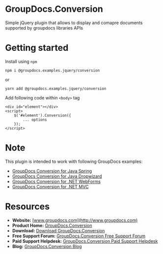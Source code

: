 # GroupDocs.Conversion

Simple jQuery plugin that allows to display and comapre documents supported by groupdocs libraries APIs

# Getting started

Install using `npm`

`npm i @groupdocs.examples.jquery/conversion`

or 

`yarn add @groupdocs.examples.jquery/conversion`

Add following code within `<body>` tag

```JS
<div id="element"></div>
<script>
    $('#element').Conversion({
        ... options
    });
</script>
```

# Note
This plugin is intended to work with following GroupDocs examples:

- [GroupDocs Conversion for Java Spring](https://github.com/groupdocs-conversion/GroupDocs.conversion-for-Java-Spring)
- [GroupDocs Conversion for Java Dropwizard](https://github.com/groupdocs-conversion/GroupDocs.conversion-for-Java-Dropwizard)
- [GroupDocs Conversion for .NET WebForms](https://github.com/groupdocs-conversion/GroupDocs.Conversion-for-.NET-WebForms)
- [GroupDocs Conversion for .NET MVC](https://github.com/groupdocs-conversion/GroupDocs.conversion-for-.NET-MVC)

# Resources

- **Website:** [www.groupdocs.com](http://www.groupdocs.com)
- **Product Home:** [GroupDocs.Conversion](https://products.groupdocs.com/conversion)
- **Download:** [Download GroupDocs.Conversion](http://downloads.groupdocs.com/conversion)
- **Free Support Forum:** [GroupDocs.Conversion Free Support Forum](https://forum.groupdocs.com/c/conversion)
- **Paid Support Helpdesk:** [GroupDocs.Conversion Paid Support Helpdesk](https://helpdesk.groupdocs.com)
- **Blog:** [GroupDocs.Conversion Blog](https://blog.groupdocs.com/category/groupdocs-conversion-product-family/)